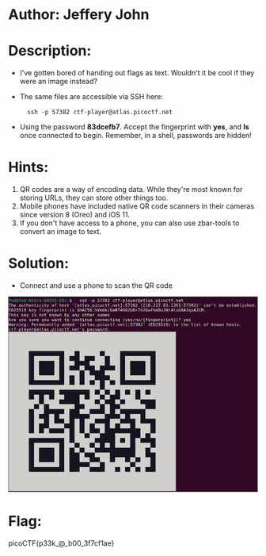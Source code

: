 # Author: Jeffery John

# Description:
- I've gotten bored of handing out flags as text. Wouldn't it be cool if they were an image instead?
- The same files are accessible via SSH here:

        ssh -p 57382 ctf-player@atlas.picoctf.net

- Using the password **83dcefb7**. Accept the fingerprint with **yes**, and **ls** once connected to begin. Remember, in a shell, passwords are hidden!

# Hints:
1. QR codes are a way of encoding data. While they're most known for storing URLs, they can store other things too.
2. Mobile phones have included native QR code scanners in their cameras since version 8 (Oreo) and iOS 11.
3. If you don't have access to a phone, you can also use zbar-tools to convert an image to text.

# Solution:
- Connect and use a phone to scan the QR code

![img](Images/image-3.png)

# Flag:
picoCTF{p33k_@_b00_3f7cf1ae}